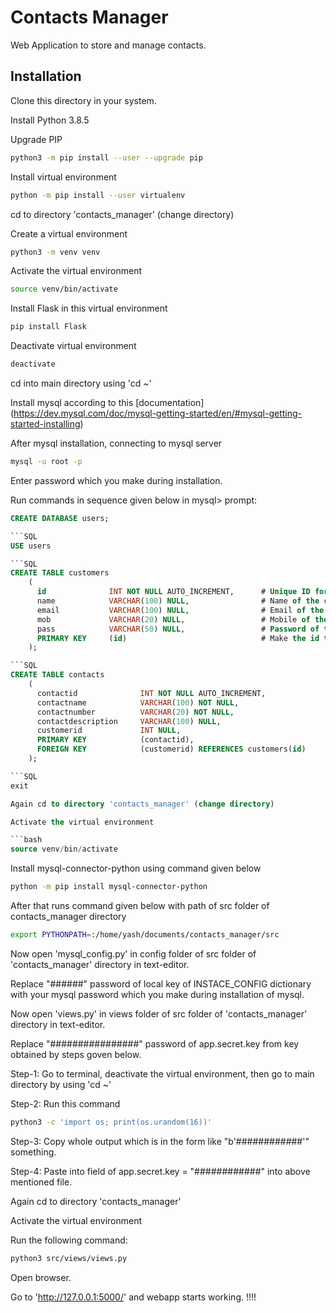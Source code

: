 # Contacts Manager

Web Application to store and manage contacts.

## Installation

Clone this directory in your system.

Install Python 3.8.5

Upgrade PIP

```bash
python3 -m pip install --user --upgrade pip
```
Install virtual environment

```bash
python -m pip install --user virtualenv
```
cd to directory 'contacts_manager' (change directory)

Create a virtual environment

```bash
python3 -m venv venv
```
Activate the virtual environment

```bash
source venv/bin/activate
```
Install Flask in this virtual environment

```bash
pip install Flask
```
Deactivate virtual environment

```bash
deactivate
```
cd into main directory using 'cd ~'

Install mysql according to this [documentation] (https://dev.mysql.com/doc/mysql-getting-started/en/#mysql-getting-started-installing)

After mysql installation, connecting to mysql server  

```bash
mysql -u root -p
```
Enter password which you make during installation.

Run commands in sequence given below in mysql> prompt:

```SQL
CREATE DATABASE users;

```SQL
USE users

```SQL
CREATE TABLE customers
	(
	  id              INT NOT NULL AUTO_INCREMENT, 		# Unique ID for the customer
	  name            VARCHAR(100) NULL,                # Name of the customer
	  email           VARCHAR(100) NULL,                # Email of the customer
	  mob             VARCHAR(20) NULL,                 # Mobile of the customer
	  pass            VARCHAR(50) NULL,					# Password of the customer
	  PRIMARY KEY     (id)                              # Make the id the primary key
	);

```SQL
CREATE TABLE contacts
	(
	  contactid              INT NOT NULL AUTO_INCREMENT, 		        # Unique ID for the contact
	  contactname            VARCHAR(100) NOT NULL,                     # Name of the contact
	  contactnumber          VARCHAR(20) NOT NULL,                      # Contact Number of the contact
	  contactdescription     VARCHAR(100) NULL,                         # Description of the contact
	  customerid			 INT NULL,									# Customer id 
	  PRIMARY KEY     		 (contactid),                               # Make the contactid the primary key
	  FOREIGN KEY 			 (customerid) REFERENCES customers(id)      # Make the customerid the foreign key
	);

```SQL
exit

Again cd to directory 'contacts_manager' (change directory)

Activate the virtual environment

```bash
source venv/bin/activate
```

Install mysql-connector-python using command given below

```bash
python -m pip install mysql-connector-python
```
After that runs command given below with path of src folder of contacts_manager directory

```bash
export PYTHONPATH=:/home/yash/documents/contacts_manager/src
```

Now open 'mysql_config.py' in config folder of src folder of 'contacts_manager' directory in text-editor.

Replace "######" password of local key of INSTACE_CONFIG dictionary with your mysql password which you make during installation of mysql.

Now open 'views.py' in views folder of src folder of 'contacts_manager' directory in text-editor.

Replace "################" password of app.secret.key from key obtained by steps goven below.

Step-1: Go to terminal, deactivate the virtual environment, then go to main directory by using 'cd ~'

Step-2: Run this command

```bash
python3 -c 'import os; print(os.urandom(16))'
```
Step-3: Copy whole output which is in the form like "b'############'" something.

Step-4: Paste into field of app.secret.key = "############" into above mentioned file.

Again cd to directory 'contacts_manager'

Activate the virtual environment

Run the following command:

```bash
python3 src/views/views.py
```
Open browser.

Go to 'http://127.0.0.1:5000/' and webapp starts working. !!!!
